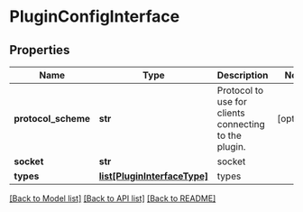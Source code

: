 # PluginConfigInterface

## Properties
Name | Type | Description | Notes
------------ | ------------- | ------------- | -------------
**protocol_scheme** | **str** | Protocol to use for clients connecting to the plugin. | [optional] 
**socket** | **str** | socket | 
**types** | [**list[PluginInterfaceType]**](PluginInterfaceType.md) | types | 

[[Back to Model list]](../README.md#documentation-for-models) [[Back to API list]](../README.md#documentation-for-api-endpoints) [[Back to README]](../README.md)


